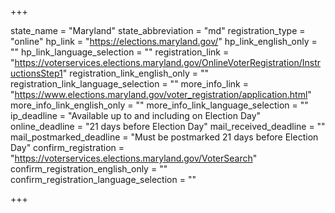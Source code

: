 +++

state_name = "Maryland"
state_abbreviation = "md"
registration_type = "online"
hp_link = "https://elections.maryland.gov/"
hp_link_english_only = ""
hp_link_language_selection = ""
registration_link = "https://voterservices.elections.maryland.gov/OnlineVoterRegistration/InstructionsStep1"
registration_link_english_only = ""
registration_link_language_selection = ""
more_info_link = "https://www.elections.maryland.gov/voter_registration/application.html"
more_info_link_english_only = ""
more_info_link_language_selection = ""
ip_deadline = "Available up to and including on Election Day"
online_deadline = "21 days before Election Day"
mail_received_deadline = ""
mail_postmarked_deadline = "Must be postmarked 21 days before Election Day"
confirm_registration = "https://voterservices.elections.maryland.gov/VoterSearch"
confirm_registration_english_only = ""
confirm_registration_language_selection = ""

+++